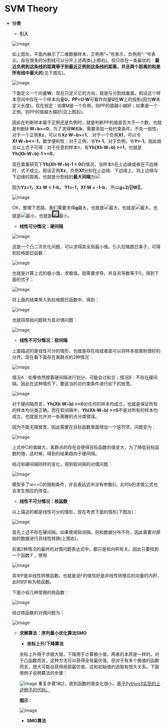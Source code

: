 # SVM Theory

* **分类**
    * **引入**
    
    ![image](https://github.com/Anfany/Machine-Learning-for-Beginner-by-Python3/blob/master/SVM/svm.png)
    
    如上图左，平面内展示了二维数据样本，正例用“+”号表示，负例用“-”号表示。存在很多的分割线可以分开上述两类(上图右)。但只存在一条最优的：**最近负例到这条线的距离等于到最近正例到这条线的距离，并且两个距离的和是所有线中最大的**(见下图左)。
    
    ![image](https://github.com/Anfany/Machine-Learning-for-Beginner-by-Python3/blob/master/SVM/zuiyou.png)
    
    下面定义一个向量**W**，现在只定义它的方向，就是与分割线垂直。假设这个样本空间中存在一个样本向量**U**，**PP=U·W**可看作向量**U**在**W**上的投影(因为**W**未定义长度)。现在规定：如果**U**是一个负例，则PP的值越小越好；如果是一个正例，则PP的值越大越好(见上图右)。
   
    因此在判断样本属于正例还是负例时，就是判断PP的值是否大于一个数，也就是判断**U·W**+**b>=0**。为了求得**W**和**b**，需要添加一些约束条件。不失一般性，对于一个正例**Xz**，可以令**Xz·W**+**b>=1**， 对于一个负例**Xf**，可以令**Xf·W**+**b<=-1**。数学便利性：对于正例，令**Y= 1**，对于负例，令**Y=-1**。因此结合以上式子可得：对于任意的样本h，有**Yh(Xh·W**+**b) >=1**，也就是**Yh(Xh·W**+**b)-1 >=0**。
    
    现在着重研究下**Yh(Xh·W**+**b)-1 = 0**的情况，当样本h在上边缘或者在下边缘时，式子成立。假设正例**Xz**，负例**Xf**分别在上边缘、下边缘上。则上边缘与下边缘的距离，也就是分割线的**最大间隔**为<img src="http://latex.codecogs.com/svg.latex?g=(Xz-Xf)\cdot\frac{W}{||W||}" border="0"/>
    
    因为**Yz=1，Xz·W = 1-b， Yf=-1，Xf·W = -1-b**， 所以**g=2/||W||**。
    
  ![image](https://github.com/Anfany/Machine-Learning-for-Beginner-by-Python3/blob/master/SVM/gap.png)
  
  OK，整理下思路。我们需要求得**g**最大，也就是<img src="http://latex.codecogs.com/svg.latex?\frac{2}{||W||}" border="0"/>最大，也就是<img src="http://latex.codecogs.com/svg.latex?\frac{1}{||W||}" border="0"/>最大，也就是<img src="http://latex.codecogs.com/svg.latex?||W||" border="0"/>最小，也就是<img src="http://latex.codecogs.com/svg.latex?\frac{1}{2}||W||^{2}" border="3"/>最小。
  
   * **线性可分情况：硬间隔**
   
   ![image](https://github.com/Anfany/Machine-Learning-for-Beginner-by-Python3/blob/master/SVM/formula/pro1.png)
  
  这是一个凸二次优化问题，可以求得其全局最小值。引入拉格朗日乘子，可得到拉格朗日函数：
  
    ![image](https://github.com/Anfany/Machine-Learning-for-Beginner-by-Python3/blob/master/SVM/formula/mubiao.png)
  
   也就是计算上式的极小值，求极值，就需要求导，并且另导数等于0，得到下面的式子：
 
   ![image](https://github.com/Anfany/Machine-Learning-for-Beginner-by-Python3/blob/master/SVM/formula/der.png)
   
  将上面的结果带入到拉格朗日函数中，得到：
  
  ![image](https://github.com/Anfany/Machine-Learning-for-Beginner-by-Python3/blob/master/SVM/formula/computer.png)
  
  也就将原始问题转为其对偶问题：
  
   ![image](https://github.com/Anfany/Machine-Learning-for-Beginner-by-Python3/blob/master/SVM/formula/duiou1.png)
  
 
   * **线性不可分情况：软间隔**
   
   上面描述的是线性可分的情形，也就是存在线或者面可以将样本按类别很好的分开。现在看下面存在离群点的2种情况：
   
   ![image](https://github.com/Anfany/Machine-Learning-for-Beginner-by-Python3/blob/master/SVM/ying.png)
   
   情况A：如果依然按着硬间隔进行划分，可能会过拟合；情况B：不存在硬间隔。因此在这种情形下，要适当的对约束条件进行如下的放宽。
   
   ![image](https://github.com/Anfany/Machine-Learning-for-Beginner-by-Python3/blob/master/SVM/formula/ru.png)
   
   对于硬间隔而言，**Yh(Xh·W**+**b) >=0**对任何的样本均成立，也就是保证所有的样本均分类正确。而在软间隔中，**Yh(Xh·W**+**b) >=0**不是对所有的样本均成立，也就是允许对一些离散的点分类错误。
   
   因为不能无限放宽，因此需要在目标函数里面增加一个惩罚项，问题变为：
   
   ![image](https://github.com/Anfany/Machine-Learning-for-Beginner-by-Python3/blob/master/SVM/formula/ruan.png)
   
   上式中C的值越大，离群点的存在会使得目标函数的值变大，为了降低目标函数的值，这时候，得到的结果趋向于硬间隔。
   
   经过和硬间隔同样的变化，得到软间隔的对偶问题：
   
   ![image](https://github.com/Anfany/Machine-Learning-for-Beginner-by-Python3/blob/master/SVM/formula/duiou2.png)
   
   模型多了αi<=C的限制条件，并且表达式中没有参数ξi，此时b的求值公式也会发生相应的改变。
   
     * **线性不可分情况：核函数**
     
     以上描述的都是线性可分的情形，现在考虑下面的情形(下图左)：
     
     ![image](https://github.com/Anfany/Machine-Learning-for-Beginner-by-Python3/blob/master/SVM/noli.png)
     
     首先上述不存在硬间隔，如果使用软间隔，则和数据分布不符，因此需要对原始的数据进行非线性转换(上图右)。
     
     前面2种情况的最终的对偶问题表达式中，都只是和内积有关。因此只要找到一个函数Ｆ，使得 
     
     ![image](https://github.com/Anfany/Machine-Learning-for-Beginner-by-Python3/blob/master/SVM/formula/neiji.png)
     
     其中P是非线性转换函数。也就是说F的值恰好是非线性转换后的向量的内积，此时的F称为核函数。
   
     下面介绍几种常用的核函数：
   
     ![image](https://github.com/Anfany/Machine-Learning-for-Beginner-by-Python3/blob/master/SVM/formula/he.png)
     
     经过核函数的对偶问题为：
     
     ![image](https://github.com/Anfany/Machine-Learning-for-Beginner-by-Python3/blob/master/SVM/formula/duiou3.png)
    
   
   * **求解算法：序列最小优化算法SMO**
   
       + **坐标上升/下降算法**
       
       坐标上升用于求极大值，下降用于计算极小值，两者的本质是一样的。对于凸函数而言，这种方法可以获得全局最优值，但对于有多个极值的函数而言，很大可能会获得局部最优值，这和初始值的选取有很大关系。下面用例子说明算法的步骤：
       
        ![image](https://github.com/Anfany/Machine-Learning-for-Beginner-by-Python3/blob/master/SVM/formula/zuo.png)
      重复步骤1和2，直到函数的值变化很小。[基于Python3实现的上述例子的代码。](https://github.com/Anfany/Machine-Learning-for-Beginner-by-Python3/blob/master/SVM/coor_de.py)
     
     **图示**：
     
      ![image](https://github.com/Anfany/Machine-Learning-for-Beginner-by-Python3/blob/master/SVM/bia.png)

     + **SMO算法**





    
       
       
       
       
      
   
   
   
   
   
   
   
   
   
   
   
   
